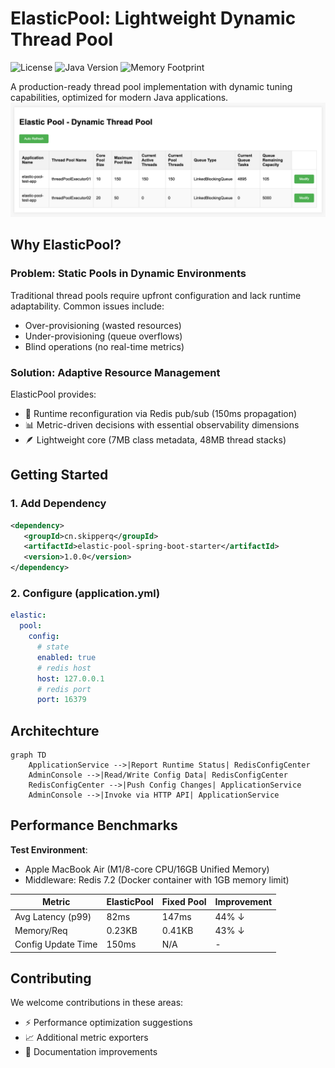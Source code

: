 # ElasticPool: Lightweight Dynamic Thread Pool

![License](https://img.shields.io/badge/license-MIT-blue.svg)
![Java Version](https://img.shields.io/badge/Java-8%2B-orange)
![Memory Footprint](https://img.shields.io/badge/Footprint-352MB_committed-success)

A production-ready thread pool implementation with dynamic tuning capabilities, optimized for modern Java applications.
![img.png](img.png)
## Why ElasticPool?

### Problem: Static Pools in Dynamic Environments
Traditional thread pools require upfront configuration and lack runtime adaptability. Common issues include:
- Over-provisioning (wasted resources)
- Under-provisioning (queue overflows)
- Blind operations (no real-time metrics)

### Solution: Adaptive Resource Management
ElasticPool provides:
- 🚀 Runtime reconfiguration via Redis pub/sub (150ms propagation)
- 📊 Metric-driven decisions with essential observability dimensions
- 🪶 Lightweight core (7MB class metadata, 48MB thread stacks)

## Getting Started
### 1. Add Dependency
```xml
<dependency>
   <groupId>cn.skipperq</groupId>
   <artifactId>elastic-pool-spring-boot-starter</artifactId>
   <version>1.0.0</version>
</dependency>
```
### 2. Configure (application.yml)
```yaml
elastic:
  pool:
    config:
      # state
      enabled: true
      # redis host
      host: 127.0.0.1
      # redis port
      port: 16379
```
## Architechture
```mermaid
graph TD
    ApplicationService -->|Report Runtime Status| RedisConfigCenter
    AdminConsole -->|Read/Write Config Data| RedisConfigCenter
    RedisConfigCenter -->|Push Config Changes| ApplicationService
    AdminConsole -->|Invoke via HTTP API| ApplicationService
```

## Performance Benchmarks
**Test Environment**: 
- Apple MacBook Air (M1/8-core CPU/16GB Unified Memory)
- Middleware: Redis 7.2 (Docker container with 1GB memory limit)

| Metric                | ElasticPool | Fixed Pool | Improvement |
|-----------------------|-------------|------------|-------------|
| Avg Latency (p99)     | 82ms        | 147ms      | 44% ↓       |
| Memory/Req            | 0.23KB      | 0.41KB     | 43% ↓       |
| Config Update Time    | 150ms       | N/A        | -           |

## Contributing
We welcome contributions in these areas:
- ⚡ Performance optimization suggestions
- 📈 Additional metric exporters
- 📖 Documentation improvements
